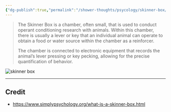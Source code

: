```yaml
---
{"dg-publish":true,"permalink":"/shower-thoughts/psycology/skinner-box/","dgPassFrontmatter":true}
---
```


> The Skinner Box is a chamber, often small, that is used to conduct operant conditioning research with animals. Within this chamber, there is usually a lever or key that an individual animal can operate to obtain a food or water source within the chamber as a reinforcer.
> 
> The chamber is connected to electronic equipment that records the animal’s lever pressing or key pecking, allowing for the precise quantification of behavior.

![skinner box](https://www.simplypsychology.org/wp-content/uploads/skinner-box-1.jpg)

---
## Credit
- https://www.simplypsychology.org/what-is-a-skinner-box.html
